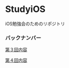 # StudyiOS
iOS勉強会のためのリポジトリ

### バックナンバー
<a href="https://github.com/krsakai/StudyiOS/tree/chapter_3">第３回内容</a><br>

<a href="https://github.com/krsakai/StudyiOS/tree/chapter_4">第４回内容</a><br>
